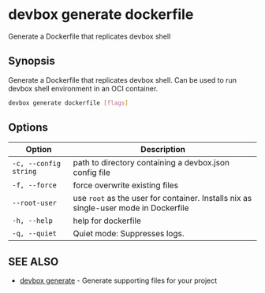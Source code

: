 # devbox generate dockerfile

Generate a Dockerfile that replicates devbox shell

## Synopsis

Generate a Dockerfile that replicates devbox shell. Can be used to run devbox shell environment in an OCI container.

```bash
devbox generate dockerfile [flags]
```

## Options

<!-- Markdown Table of Options -->
| Option | Description |
| --- | --- |
| `-c, --config string` | path to directory containing a devbox.json config file |
| `-f, --force` | force overwrite existing files |
| `--root-user` | use `root` as the user for container. Installs nix as single-user mode in Dockerfile |
| `-h, --help` | help for dockerfile |
| `-q, --quiet` | Quiet mode: Suppresses logs. |


## SEE ALSO

* [devbox generate](devbox_generate.md)	 - Generate supporting files for your project
